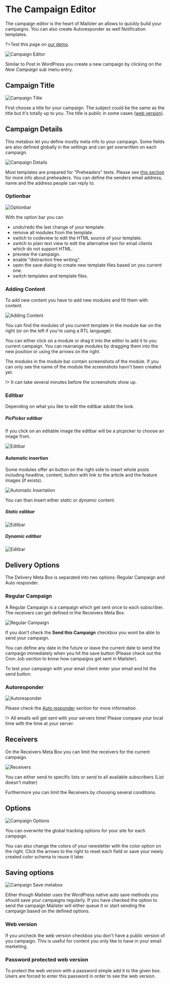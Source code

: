 # The Campaign Editor

The campaign editor is the heart of Mailster an allows to quickly build your campaigns. You can also create Autoresponder as well Notification templates.

?>Test this page on [our demo](https://demo.mailster.co/wp-admin/post-new.php?post_type=newsletter&template=mymail).

![Campaign Editor](assets/campaign-editor.png)

Similar to Post in WordPress you create a new campaign by clicking on the *New Campaign* sub menu entry.

## Campaign Title

![Campaign Title](assets/create-new-campaign.png)

First choose a title for your campaign. The subject could be the same as the title but it's totally up to you. The title is public in some cases ([web version](/frontpage)).

## Campaign Details

This metabox let you define mostly meta info to your campaign. Some fields are also defined globally in the settings and can get overwritten on each campaign.

![Campaign Details](assets/campaign-details.png)

Most templates are prepared for "Preheaders" texts. Please see [this section](/preheaders) for more info about preheaders. You can define the senders email address, name and the address people can reply to.

### Optionbar

![Optionbar](assets/optionbar.png)

With the option bar you can

 - undo/redo the last change of your template.
 - remove all modules from the template.
 - switch to codeview to edit the HTML source of your template.
 - switch to plain text view to edit the alternative text for email clients which do not support HTML.
 - preview the campaign.
 - enable "distraction free writing".
 - open the save dialog to create new template files based on you current one.
 - switch templates and template files.


### Adding Content

To add new content you have to add new modules and fill them with content.

![Adding Content](assets/add-content.gif)

You can find the modules of you current template in the module bar on the right (or on the left if you're using a RTL language).

You can either click on a module or drag it into the editor to add it to you current campaign. You can rearrange modules by dragging them into the new position or using the arrows on the right.

The modules in the module bar contain screenshots of the module. If you can only see the name of the module the screenshots havn't been created yet.

!> It can take several minutes before the screenshots show up.

### Editbar

Depending on what you like to edit the editbar adobt the look.

##### PicPicker editbar
If you click on an editable image the editbar will be a picpicker to choose an image from.

![Editbar](assets/editbar-picpicker.png)

#### Automatic insertion
Some modules offer an  button on the right side to insert whole posts including headline, content, button with link to the article and the feature images (if exists).

![Automatic Insertation](assets/automatic-insertation.png)

You can than insert either *static* or *dynamic* content.

##### Static editbar
![Editbar](assets/editbar-static.png)
##### Dynamic editbar
![Editbar](assets/editbar-dynamic.png)

## Delivery Options

The Delivery Meta Box is separated into two options: Regular Campaign and Auto responder.

### Regular Campaign
A Regular Campaign is a campaign which get sent once to each subscriber. The receivers can get defined in the Receivers Meta Box.

![Regular Campaign](assets/delivery-regular.png ':size=300')

If you don't check the **Send this Campaign** checkbox you wont be able to send your campaign.

You can define any date in the future or leave the current date to send the campaign immediately when you hit the save button (Please check out the Cron Job section to know how campaigns get sent in Mailster).

To test your campaign with your email client enter your email and hit the send button.

### Autoresponder

![Autoresponder](assets/delivery-autoresponder.png ':size=300')

Please check the [Auto responder](/autoresponder) section for more information.

!> All emails will get sent with your servers time! Please compare your local time with the time at your server.

## Receivers

On the Receivers Meta Box you can limit the receivers for the current campaign.

![Receivers](assets/receivers.png ':size=300')

You can either send to specific lists or send to all available subscribers (List doesn't matter)

Furthermore you can limit the Receivers by choosing several conditions.

## Options

![Campaign Options](assets/campaign-options.png ':size=300')

You can overwrite the global tracking options for your site for each campaign.

You can also change the colors of your newsletter with the color option on the right. Click the arrows to the right to reset each field or save your newly created color schema to reuse it later.

## Saving options

![Campaign Save metabox](assets/campaign-save.png ':size=300')

Either though Mailster uses the WordPress native auto save methods you should save your campaigns regularly. If you have checked the option to send the campaign Mailster will either queue it or start sending the campaign based on the defined options.

### Web version

If you uncheck the web version checkbox you don't have a public version of you campaign. This is useful for content you only like to have in your email marketing.

### Password protected web version
To protect the web version with a password simple add it to the given box. Users are forced to enter this password in order to see the web version.
